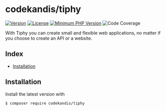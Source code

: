# codekandis/tiphy

[![Version][xtlink-version-badge]][srclink-changelog]
[![License][xtlink-license-badge]][srclink-license]
[![Minimum PHP Version][xtlink-php-version-badge]][xtlink-php-net]
![Code Coverage][xtlink-code-coverage-badge]

With Tiphy you can create small and flexible web applications, no matter if you choose to create an API or a website.

## Index

* [Installation](#installation)

## Installation

Install the latest version with

```bash
$ composer require codekandis/tiphy
```



[xtlink-version-badge]: https://img.shields.io/badge/version-0.26.0-blue.svg
[xtlink-license-badge]: https://img.shields.io/badge/license-MIT-yellow.svg
[xtlink-php-version-badge]: https://img.shields.io/badge/php-%3E%3D%207.4-8892BF.svg
[xtlink-code-coverage-badge]: https://img.shields.io/badge/coverage-0%25-red.svg
[xtlink-php-net]: https://php.net

[srclink-changelog]: ./CHANGELOG.md
[srclink-license]: ./LICENSE
